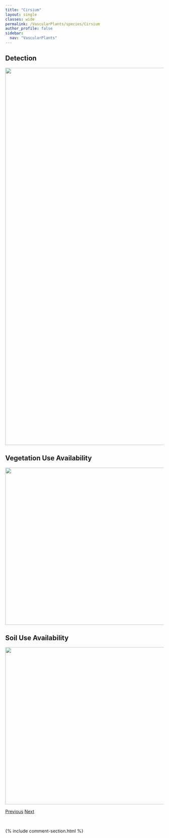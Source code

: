 ```yaml
---
title: "Cirsium"
layout: single
classes: wide
permalink: /VascularPlants/species/Cirsium
author_profile: false
sidebar:
  nav: "VascularPlants"
---
```


<h2>Detection</h2>

<a href="https://drive.google.com/uc?export=view&id=1ig1-hIx92zq5rWDs3lVrbEWoQOaelal-">
<img src="https://drive.google.com/uc?export=view&id=1ig1-hIx92zq5rWDs3lVrbEWoQOaelal-" height = "1200" width = "800">
</a>


<h2>Vegetation Use Availability</h2>

<a href="https://drive.google.com/uc?export=view&id=13534uB_r-wScfm5t6lQ10Vs7Nw-EzBVo">
<img src="https://drive.google.com/uc?export=view&id=13534uB_r-wScfm5t6lQ10Vs7Nw-EzBVo" height = "500" width = "1000">
</a>


<h2>Soil Use Availability</h2>

<a href="https://drive.google.com/uc?export=view&id=1SyFPON4h4dV7dFoTKUMaM71siK58_Iin">
<img src="https://drive.google.com/uc?export=view&id=1SyFPON4h4dV7dFoTKUMaM71siK58_Iin" height = "500" width = "1000">
</a>


<a href="/DevelopmentWebsite/VascularPlants/species/CircaeaAlpina" class="pagination--pager" title="Small Enchanter's Nightshade">Previous</a> <a href="/DevelopmentWebsite/VascularPlants/species/CirsiumArvense" class="pagination--pager" title="Creeping Thistle">Next</a>

<p>&nbsp;</p>

{% include comment-section.html %}
